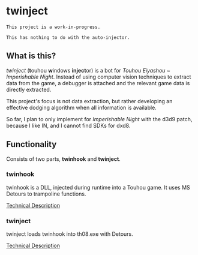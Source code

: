 # twinject
`This project is a work-in-progress.`

`This has nothing to do with the auto-injector.`

## What is this?
_twinject_ (**t**ouhou **w**indows **inject**or) is a bot for *Touhou Eiyashou ~ Imperishable Night*. Instead of using computer vision techniques to extract data from the game, a debugger is attached and the relevant game data is directly extracted.

This project's focus is not data extraction, but rather developing an effective dodging algorithm when all information is available.

So far, I plan to only implement for *Imperishable Night* with the d3d9 patch, because I like IN, and I cannot find SDKs for dxd8.



## Functionality
Consists of two parts, **twinhook** and **twinject**.

### twinhook
twinhook is a DLL, injected during runtime into a Touhou game. It uses MS Detours to trampoline functions.

[Technical Description](http://github.com/netdex/twinject/docs/twinhook_technical.md)

### twinject
twinject loads twinhook into th08.exe with Detours.

[Technical Description](http://github.com/netdex/twinject/docs/twinject_technical.md)
